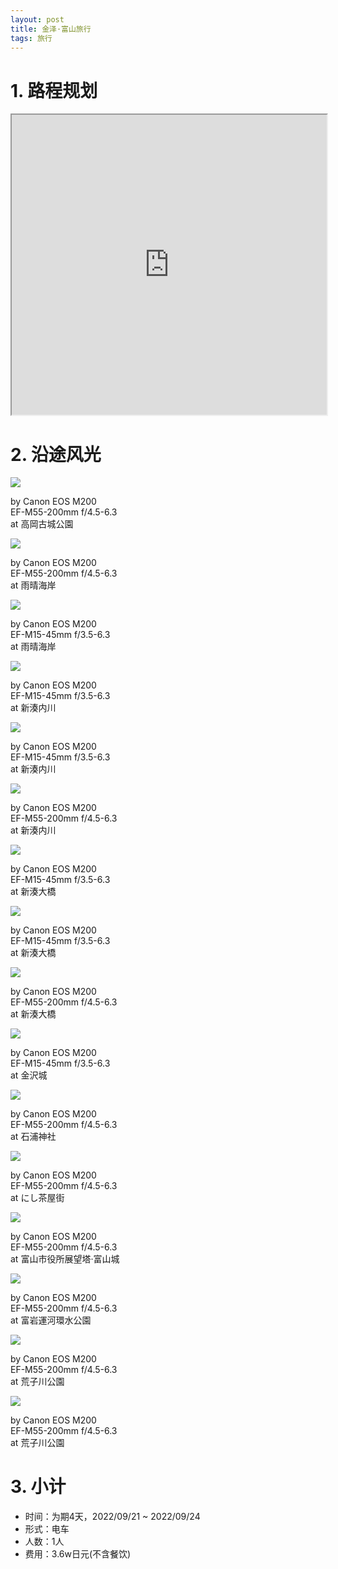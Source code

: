 ```yaml
---
layout: post
title: 金泽·富山旅行
tags: 旅行
---
```


# 1. 路程规划

<iframe src="https://www.google.com/maps/d/embed?mid=19sdbWbBazi_OwawTevDZ85ELOa55hzk&ehbc=2E312F" width="100%" height="480"></iframe>

# 2. 沿途风光

<div class="gallery">
    <div class="item">
        <img src="/assets/src/a-travel-at-hokuriku/pic1.jpeg">
        <p>by Canon EOS M200<br>EF-M55-200mm f/4.5-6.3<br>at 高岡古城公園</p>
    </div>
    <div class="item">
        <img src="/assets/src/a-travel-at-hokuriku/pic2.jpeg">
        <p>by Canon EOS M200<br>EF-M55-200mm f/4.5-6.3<br>at 雨晴海岸</p>
    </div>
    <div class="item">
        <img src="/assets/src/a-travel-at-hokuriku/pic3.jpeg">
        <p>by Canon EOS M200<br>EF-M15-45mm f/3.5-6.3<br>at 雨晴海岸</p>
    </div>
    <div class="item">
        <img src="/assets/src/a-travel-at-hokuriku/pic4.jpeg">
        <p>by Canon EOS M200<br>EF-M15-45mm f/3.5-6.3<br>at 新湊内川</p>
    </div>
    <div class="item">
        <img src="/assets/src/a-travel-at-hokuriku/pic5.jpeg">
        <p>by Canon EOS M200<br>EF-M15-45mm f/3.5-6.3<br>at 新湊内川</p>
    </div>
    <div class="item">
        <img src="/assets/src/a-travel-at-hokuriku/pic6.jpeg">
        <p>by Canon EOS M200<br>EF-M55-200mm f/4.5-6.3<br>at 新湊内川</p>
    </div>
    <div class="item">
        <img src="/assets/src/a-travel-at-hokuriku/pic7.jpeg">
        <p>by Canon EOS M200<br>EF-M15-45mm f/3.5-6.3<br>at 新湊大橋</p>
    </div>
    <div class="item">
        <img src="/assets/src/a-travel-at-hokuriku/pic8.jpeg">
        <p>by Canon EOS M200<br>EF-M15-45mm f/3.5-6.3<br>at 新湊大橋</p>
    </div>
    <div class="item">
        <img src="/assets/src/a-travel-at-hokuriku/pic9.jpeg">
        <p>by Canon EOS M200<br>EF-M55-200mm f/4.5-6.3<br>at 新湊大橋</p>
    </div>
    <div class="item">
        <img src="/assets/src/a-travel-at-hokuriku/pic10.jpeg">
        <p>by Canon EOS M200<br>EF-M15-45mm f/3.5-6.3<br>at 金沢城</p>
    </div>
    <div class="item">
        <img src="/assets/src/a-travel-at-hokuriku/pic11.jpeg">
        <p>by Canon EOS M200<br>EF-M55-200mm f/4.5-6.3<br>at 石浦神社</p>
    </div>
    <div class="item">
        <img src="/assets/src/a-travel-at-hokuriku/pic12.jpeg">
        <p>by Canon EOS M200<br>EF-M55-200mm f/4.5-6.3<br>at にし茶屋街</p>
    </div>
    <div class="item">
        <img src="/assets/src/a-travel-at-hokuriku/pic13.jpeg">
        <p>by Canon EOS M200<br>EF-M55-200mm f/4.5-6.3<br>at 富山市役所展望塔·富山城</p>
    </div>
    <div class="item">
        <img src="/assets/src/a-travel-at-hokuriku/pic14.jpeg">
        <p>by Canon EOS M200<br>EF-M55-200mm f/4.5-6.3<br>at 富岩運河環水公園</p>
    </div>
    <div class="item">
        <img src="/assets/src/a-travel-at-hokuriku/pic15.jpeg">
        <p>by Canon EOS M200<br>EF-M55-200mm f/4.5-6.3<br>at 荒子川公園</p>
    </div>
    <div class="item">
        <img src="/assets/src/a-travel-at-hokuriku/pic16.jpeg">
        <p>by Canon EOS M200<br>EF-M55-200mm f/4.5-6.3<br>at 荒子川公園</p>
    </div>
</div>

# 3. 小计

- 时间：为期4天，2022/09/21 ~ 2022/09/24
- 形式：电车
- 人数：1人
- 费用：3.6w日元(不含餐饮)
